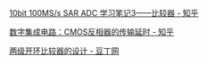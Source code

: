 [10bit 100MS/s SAR ADC 学习笔记3——比较器 - 知乎](https://zhuanlan.zhihu.com/p/533571123)

[数字集成电路：CMOS反相器的传输延时 - 知乎](https://zhuanlan.zhihu.com/p/411215011)

[两级开环比较器的设计 - 豆丁网](https://www.docin.com/p-506563215.html)
